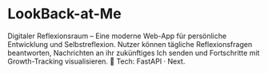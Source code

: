 # LookBack-at-Me
Digitaler Reflexionsraum – Eine moderne Web-App für persönliche Entwicklung und Selbstreflexion. Nutzer können tägliche Reflexionsfragen beantworten, Nachrichten an ihr zukünftiges Ich senden und Fortschritte mit Growth-Tracking visualisieren. 🚀 Tech: FastAPI · Next.
